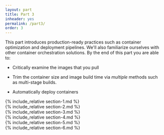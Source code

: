 ```yaml
---
layout: part
title: Part 3
inheader: yes
permalink: /part3/
order: 3
---
```


<div class="learning-goals" markdown="1">
This part introduces production-ready practices such as container optimization and deployment pipelines. We'll also familiarize ourselves with other container orchestration solutions. By the end of this part you are able to:

* Critically examine the images that you pull

* Trim the container size and image build time via *multiple* methods such as multi-stage builds.

* Automatically deploy containers
</div>

<div class="section" markdown="1">
  <div class="content" markdown="1">
    {% include_relative section-1.md %}
  </div>
</div>

<div class="section" markdown="1">
  <div class="content" markdown="1">
    {% include_relative section-2.md %}
  </div>
</div>

<div class="section" markdown="1">
  <div class="content" markdown="1">
    {% include_relative section-3.md %}
  </div>
</div>

<div class="section" markdown="1">
  <div class="content" markdown="1">
    {% include_relative section-4.md %}
  </div>
</div>

<div class="section" markdown="1">
  <div class="content" markdown="1">
    {% include_relative section-5.md %}
  </div>
</div>

<div class="section" markdown="1">
  <div class="content" markdown="1">
    {% include_relative section-6.md %}
  </div>
</div>
